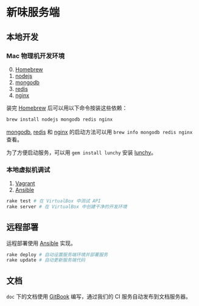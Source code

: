 # 新味服务端

## 本地开发

### Mac 物理机开发环境

0. [Homebrew]
1. [nodejs]
2. [mongodb]
3. [redis]
4. [nginx]

装完 [Homebrew] 后可以用以下命令按装这些依赖：

``` bash
brew install nodejs mongodb redis nginx
```

[mongodb], [redis] 和 [nginx] 的启动方法可以用 `brew info mongodb redis nginx` 查看。

为了方便启动服务，可以用 `gem install lunchy` 安装 [lunchy]。

### 本地虚拟机调试

1. [Vagrant]
2. [Ansible]

``` bash
rake test # 在 VirtualBox 中测试 API
rake server # 在 VirtualBox 中创建干净的开发环境
```

## 远程部署

运程部署使用 [Ansible] 实现。

``` bash
rake deploy # 自动设置服务端环境并部署服务
rake update # 自动更新服务端代码
```

## 文档

`doc` 下的文档使用 [GitBook](https://gitbook.com) 编写，通过我们的 CI 服务自动发布到文档服务器。


[Ansible]: (http://ansible.com)
[Homebrew]: (https://brew.sh)
[nodejs]: (https://nodejs.org)
[mongodb]: (https://www.mongodb.org)
[redis]: (http://redis.io)
[nginx]: (http://nginx.org)
[Vagrant]: (https://vagrantup.com)
[lunchy]: (https://github.com/eddiezane/lunchy)